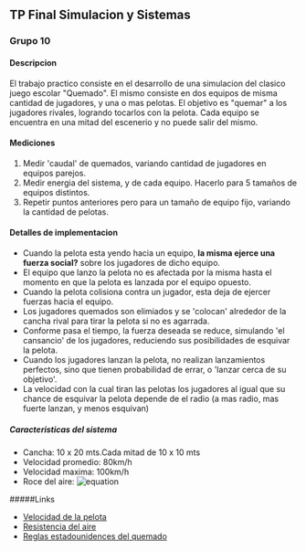 ## TP Final Simulacion y Sistemas
### Grupo 10

#### Descripcion
El trabajo practico consiste en el desarrollo de una simulacion del clasico juego escolar "Quemado".
El mismo consiste en dos equipos de misma cantidad de jugadores, y una o mas pelotas. 
El objetivo es "quemar" a los jugadores rivales, logrando tocarlos con la pelota.
Cada equipo se encuentra en una mitad del escenerio y no puede salir del mismo.


#### Mediciones
1. Medir 'caudal' de quemados, variando cantidad de jugadores en equipos parejos.
2. Medir energia del sistema, y de cada equipo. Hacerlo para 5 tamaños de equipos distintos.
3. Repetir puntos anteriores pero para un tamaño de equipo fijo, variando la cantidad de pelotas.


#### Detalles de implementacion
* Cuando la pelota esta yendo hacia un equipo, **la misma ejerce una fuerza social?** sobre los jugadores de dicho 
equipo.
* El equipo que lanzo la pelota no es afectada por la misma hasta el momento en que la pelota es lanzada por el equipo 
opuesto.
* Cuando la pelota colisiona contra un jugador, esta deja de ejercer fuerzas hacia el equipo.
* Los jugadores quemados son elimiados y se 'colocan' alrededor de la cancha rival para tirar la pelota si no es 
agarrada.
* Conforme pasa el tiempo, la fuerza deseada se reduce, simulando 'el cansancio' de los jugadores, reduciendo sus 
posibilidades de esquivar la pelota.
* Cuando los jugadores lanzan la pelota, no realizan lanzamientos perfectos, sino que tienen probabilidad de errar, o
'lanzar cerca de su objetivo'.
* La velocidad con la cual tiran las pelotas los jugadores al igual que su chance de esquivar la pelota depende de el 
radio (a mas radio, mas fuerte lanzan, y menos esquivan)


##### Caracteristicas del sistema
* Cancha: 10 x 20 mts.Cada mitad de 10 x 10 mts
* Velocidad promedio: 80km/h
* Velocidad maxima: 100km/h
* Roce del aire: 
![equation](https://latex.codecogs.com/gif.latex?-\frac{1}{2}&space;pAC\left&space;|&space;v&space;\right&space;|^2&space;\widehat{v})

#####Links
* [Velocidad de la pelota](https://www.ominocity.com/2015/01/15/how-fast-can-you-throw-a-dodgeball-anyway/)
* [Resistencia del aire](https://www.wired.com/2015/01/air-resistance-force-make-difference/)
* [Reglas estadounidences del quemado](https://en.wikipedia.org/wiki/National_Dodgeball_League_rules)


